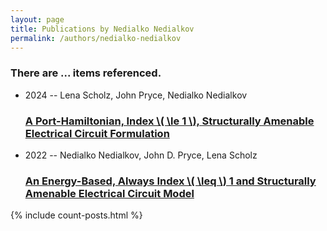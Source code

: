 ```yaml
---
layout: page
title: Publications by Nedialko Nedialkov
permalink: /authors/nedialko-nedialkov
---
```


<h3 id="number-posts">There are ... items referenced.</h3>
<ul class="post-list">
<li><span class='post-meta'>2024 -- Lena Scholz, John Pryce, Nedialko Nedialkov</span><h3><a class='post-link' href="{{ site.baseurl }}/a-port-hamiltonian-index-le-1-structurally-amenable-electrical-circuit-formulation">A Port-Hamiltonian, Index \( \le 1 \), Structurally Amenable Electrical Circuit Formulation</a></h3></li>
<li><span class='post-meta'>2022 -- Nedialko Nedialkov, John D. Pryce, Lena Scholz</span><h3><a class='post-link' href="{{ site.baseurl }}/an-energy-based-always-index-leq-1-and-structurally-amenable-electrical-circuit-model">An Energy-Based, Always Index \( \leq \) 1 and Structurally Amenable Electrical Circuit Model</a></h3></li>

</ul>
{% include count-posts.html %}
